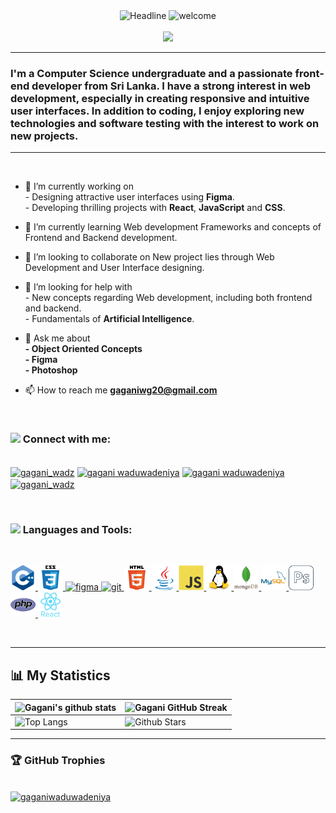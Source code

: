 <div align="center">
  <img src="https://readme-typing-svg.herokuapp.com?color=%236FDA44&size=32&center=true&vCenter=true&width=1100&height=50&lines=Hi+There!+Welcome+to+my+Git+Hub+Profile.....;" alt="Headline" />
  <img src="https://media.giphy.com/media/hvRJCLFzcasrR4ia7z/giphy.gif" width="35" alt="welcome"><br><br>
  <picture> <img src="https://github.com/7oSkaaa/7oSkaaa/blob/main/Images/about_me.gif?raw=true" width="100px"></picture>
</div>


<hr>
<p><h3 align="left">I'm a Computer Science undergraduate and a passionate front-end developer from Sri Lanka. I have a strong interest in web development, especially in creating responsive and intuitive user interfaces. In addition to coding, I enjoy exploring new technologies and software testing with the interest to work on new projects.</h3></p>
<hr><br>

- 🔭 I’m currently working on <br>- Designing attractive user interfaces using **Figma**. <br>- Developing thrilling projects with **React**, **JavaScript** and **CSS**.

- 🌱 I’m currently learning Web development Frameworks and concepts of Frontend and Backend development.

- 👯 I’m looking to collaborate on New project lies through Web Development and User Interface designing.

- 🤝 I’m looking for help with <br>- New concepts regarding Web development, including both frontend and backend. <br>- Fundamentals of **Artificial Intelligence**.

- 💬 Ask me about <br> **- Object Oriented Concepts**<br> **- Figma**<br> **- Photoshop**

- 📫 How to reach me **gaganiwg20@gmail.com**
<br>
<h3 align="left"><img src='https://raw.githubusercontent.com/ShahriarShafin/ShahriarShafin/main/Assets/handshake.gif' width="100px"> Connect with me: </h3>
<p align="left"><br>
<a href="https://twitter.com/gagani_wadz" target="blank"><img align="center" src="https://raw.githubusercontent.com/rahuldkjain/github-profile-readme-generator/master/src/images/icons/Social/twitter.svg" alt="gagani_wadz" height="30" width="40" /></a>
<a href="https://linkedin.com/in/gagani waduwadeniya" target="blank"><img align="center" src="https://raw.githubusercontent.com/rahuldkjain/github-profile-readme-generator/master/src/images/icons/Social/linked-in-alt.svg" alt="gagani waduwadeniya" height="30" width="40" /></a>
<a href="https://fb.com/gagani waduwadeniya" target="blank"><img align="center" src="https://raw.githubusercontent.com/rahuldkjain/github-profile-readme-generator/master/src/images/icons/Social/facebook.svg" alt="gagani waduwadeniya" height="30" width="40" /></a>
<a href="https://instagram.com/gagani_wadz" target="blank"><img align="center" src="https://raw.githubusercontent.com/rahuldkjain/github-profile-readme-generator/master/src/images/icons/Social/instagram.svg" alt="gagani_wadz" height="30" width="40" /></a>
</p><br>

<h3 align="left"><img src="https://media.giphy.com/media/ObNTw8Uzwy6KQ/giphy.gif" width="30px">&nbsp;Languages and Tools:</h3><br>
<p align="left"> <a href="https://www.w3schools.com/cpp/" target="_blank" rel="noreferrer"> <img src="https://raw.githubusercontent.com/devicons/devicon/master/icons/cplusplus/cplusplus-original.svg" alt="cplusplus" width="40" height="40"/> </a> <a href="https://www.w3schools.com/css/" target="_blank" rel="noreferrer"> <img src="https://raw.githubusercontent.com/devicons/devicon/master/icons/css3/css3-original-wordmark.svg" alt="css3" width="40" height="40"/> </a> <a href="https://www.figma.com/" target="_blank" rel="noreferrer"> <img src="https://www.vectorlogo.zone/logos/figma/figma-icon.svg" alt="figma" width="40" height="40"/> </a> <a href="https://git-scm.com/" target="_blank" rel="noreferrer"> <img src="https://www.vectorlogo.zone/logos/git-scm/git-scm-icon.svg" alt="git" width="40" height="40"/> </a> <a href="https://www.w3.org/html/" target="_blank" rel="noreferrer"> <img src="https://raw.githubusercontent.com/devicons/devicon/master/icons/html5/html5-original-wordmark.svg" alt="html5" width="40" height="40"/> </a> <a href="https://www.java.com" target="_blank" rel="noreferrer"> <img src="https://raw.githubusercontent.com/devicons/devicon/master/icons/java/java-original.svg" alt="java" width="40" height="40"/> </a> <a href="https://developer.mozilla.org/en-US/docs/Web/JavaScript" target="_blank" rel="noreferrer"> <img src="https://raw.githubusercontent.com/devicons/devicon/master/icons/javascript/javascript-original.svg" alt="javascript" width="40" height="40"/> </a> <a href="https://www.linux.org/" target="_blank" rel="noreferrer"> <img src="https://raw.githubusercontent.com/devicons/devicon/master/icons/linux/linux-original.svg" alt="linux" width="40" height="40"/> </a> <a href="https://www.mongodb.com/" target="_blank" rel="noreferrer"> <img src="https://raw.githubusercontent.com/devicons/devicon/master/icons/mongodb/mongodb-original-wordmark.svg" alt="mongodb" width="40" height="40"/> </a> <a href="https://www.mysql.com/" target="_blank" rel="noreferrer"> <img src="https://raw.githubusercontent.com/devicons/devicon/master/icons/mysql/mysql-original-wordmark.svg" alt="mysql" width="40" height="40"/> </a> <a href="https://www.photoshop.com/en" target="_blank" rel="noreferrer"> <img src="https://raw.githubusercontent.com/devicons/devicon/master/icons/photoshop/photoshop-line.svg" alt="photoshop" width="40" height="40"/> </a> <a href="https://www.php.net" target="_blank" rel="noreferrer"> <img src="https://raw.githubusercontent.com/devicons/devicon/master/icons/php/php-original.svg" alt="php" width="40" height="40"/> </a> <a href="https://reactjs.org/" target="_blank" rel="noreferrer"> <img src="https://raw.githubusercontent.com/devicons/devicon/master/icons/react/react-original-wordmark.svg" alt="react" width="40" height="40"/> </a> </p>
<br>
<hr>
<h2 align="left" >📊 My Statistics</h2>

 ![Gagani's github stats](https://github-readme-stats.vercel.app/api?username=gaganiwaduwadeniya&show_icons=true&theme=tokyonight) | ![Gagani GitHub Streak](https://github-readme-streak-stats.herokuapp.com/?user=gaganiwaduwadeniya&theme=tokyonight) |
| --- | --- |
| ![Top Langs](https://github-readme-stats.vercel.app/api/top-langs/?username=gaganiwaduwadeniya&theme=tokyonight) | ![Github Stars](https://github-readme-stats.vercel.app/api?username=gaganiwaduwadeniya&show_icons=true&locale=en&count_private=true&hide_rank=true&custom_title=My%20GitHub%20Stats&disable_animations=true&theme=tokyonight) |

<hr> 

<p align="left" > 
<h3 align="left">🏆 GitHub Trophies</h3><br>
<a href="https://github.com/ryo-ma/github-profile-trophy">
 <img src="https://github-profile-trophy.vercel.app/?username=gaganiwaduwadeniya&theme=radical&no-bg=true&column=8&margin-w=5" alt="gaganiwaduwadeniya" />
</a>
</p>


